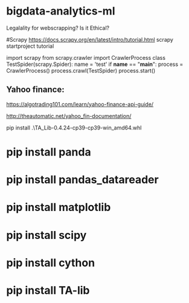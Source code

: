 # bigdata-analytics-ml

Legalality for webscrapping? Is it Ethical?


#Scrapy
https://docs.scrapy.org/en/latest/intro/tutorial.html
scrapy startproject tutorial

import scrapy
from scrapy.crawler import CrawlerProcess
class TestSpider(scrapy.Spider):
    name = 'test'
if __name__ == "__main__":
  process = CrawlerProcess()
  process.crawl(TestSpider)
  process.start()




Yahoo finance:
-------------
https://algotrading101.com/learn/yahoo-finance-api-guide/

http://theautomatic.net/yahoo_fin-documentation/


pip install .\TA_Lib-0.4.24-cp39-cp39-win_amd64.whl
# pip install panda
# pip install pandas_datareader
# pip install matplotlib
# pip install scipy
# pip install cython
# pip install TA-lib



